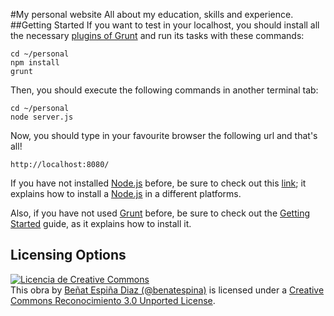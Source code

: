 #My personal website
All about my education, skills and experience.
<br/>
##Getting Started
If you want to test in your localhost, you should install all the necessary [plugins of Grunt](http://gruntjs.com/plugins) and run its tasks with these commands:

    cd ~/personal
    npm install
    grunt
Then, you should execute the following commands in another terminal tab:
    
    cd ~/personal
    node server.js
Now, you should type in your favourite browser the following url and that's all!

    http://localhost:8080/

If you have not installed [Node.js](http://nodejs.org/) before, be sure to check out this [link](https://github.com/joyent/node/wiki/Installation); it explains how to install a [Node.js](http://nodejs.org/) in a different platforms.

Also, if you have not used [Grunt](http://gruntjs.com/) before, be sure to check out the [Getting Started](http://gruntjs.com/getting-started) guide, as it explains how to install it.

## Licensing Options
<a rel="license" href="http://creativecommons.org/licenses/by/3.0/deed.es_ES"><img alt="Licencia de Creative Commons" style="border-width:0" src="http://i.creativecommons.org/l/by/3.0/80x15.png" /></a><br />This <span xmlns:dct="http://purl.org/dc/terms/" href="http://purl.org/dc/dcmitype/InteractiveResource" rel="dct:type">obra</span> by <a xmlns:cc="http://creativecommons.org/ns#" href="http://benatespina.com" property="cc:attributionName" rel="cc:attributionURL">Beñat Espiña Diaz (@benatespina)</a> is licensed under a <a rel="license" href="http://creativecommons.org/licenses/by/3.0/deed.es_ES">Creative Commons Reconocimiento 3.0 Unported License</a>.